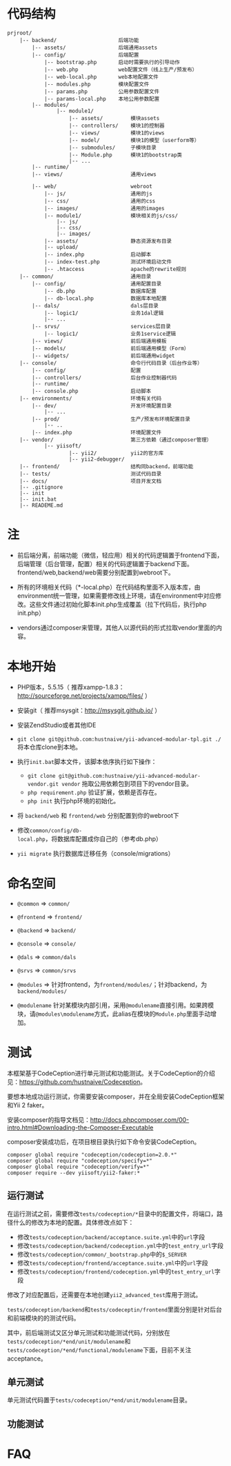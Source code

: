 # 代码结构

	prjroot/
		|-- backend/					后端功能
			|-- assets/ 				后端通用assets
			|-- config/					后端配置
				|-- bootstrap.php		启动时需要执行的引导动作
				|-- web.php				web配置文件（线上生产/预发布）
				|-- web-local.php		web本地配置文件
				|-- modules.php			模块配置文件
				|-- params.php			公用参数配置文件
				|-- params-local.php	本地公用参数配置
			|-- modules/
					|-- module1/
						|-- assets/			模块assets
						|-- controllers/	模块1的控制器
						|-- views/			模块1的views
						|-- model/			模块1的模型（userform等）
						|-- submodules/		子模块目录
						|-- Module.php		模块1的bootstrap类
						|-- ...
			|-- runtime/
			|-- views/						通用views
				
			|-- web/						webroot
				|-- js/						通用的js
				|-- css/					通用的css
				|-- images/					通用的images
				|-- module1/				模块相关的js/css/	
					|-- js/
					|-- css/
					|-- images/
				|-- assets/					静态资源发布目录
				|-- upload/		
				|-- index.php				启动脚本
				|-- index-test.php			测试环境启动文件
				|-- .htaccess				apache的rewrite规则
		|-- common/							通用目录
			|-- config/						通用配置目录
				|-- db.php					数据库配置
				|-- db-local.php			数据库本地配置
			|-- dals/						dals层目录
				|-- logic1/					业务1dal逻辑
				|-- ...
			|-- srvs/						services层目录
				|-- logic1/					业务1service逻辑
			|-- views/						前后端通用模板
			|-- models/						前后端通用模型（Form）
			|-- widgets/					前后端通用widget
		|-- console/						命令行代码目录（后台作业等）
			|-- config/						配置
			|-- controllers/				后台作业控制器代码
			|-- runtime/				
			|-- console.php					启动脚本
		|-- environments/					环境有关代码
			|-- dev/						开发环境配置目录
				|-- ...		
			|-- prod/						生产/预发布环境配置目录
				|-- ..
			|-- index.php					环境配置文件
		|-- vendor/							第三方依赖（通过composer管理）
				|-- yiisoft/		
						|-- yii2/			yii2的官方库
						|-- yii2-debugger/
		|--	frontend/ 						结构同backend，前端功能
		|-- tests/							测试代码目录
		|-- docs/							项目开发文档
		|-- .gitignore
		|-- init
		|-- init.bat
		|-- READEME.md

# 注
* 前后端分离，前端功能（微信，轻应用）相关的代码逻辑置于frontend下面，后端管理（后台管理，配置）相关的代码逻辑置于backend下面。frontend/web,backend/web需要分别配置到webroot下。
* 所有的环境相关代码（*-local.php）在代码结构里面不入版本库，由environment统一管理，如果需要修改线上环境，请在environment中对应修改。这些文件通过初始化脚本init.php生成覆盖（拉下代码后，执行php init.php）

* vendors通过composer来管理，其他人以源代码的形式拉取vendor里面的内容。

# 本地开始

* PHP版本，5.5.15（ 推荐xampp-1.8.3：<http://sourceforge.net/projects/xampp/files/> ）
* 安装git（ 推荐msysgit：<http://msysgit.github.io/> ）
* 安装ZendStudio或者其他IDE

* `git clone git@github.com:hustnaive/yii-advanced-modular-tpl.git ./` 将本仓库clone到本地。
* 执行`init.bat`脚本文件，该脚本依序执行如下操作：
	* `git clone git@github.com:hustnaive/yii-advanced-modular-vendor.git vendor` 拖取公用依赖包到项目下的vendor目录。
	* `php requirement.php` 验证扩展，依赖是否存在。
	* `php init` 执行php环境的初始化。
* 将 `backend/web` 和 `frontend/web` 分别配置到你的webroot下
* 修改`common/config/db-local.php`，将数据库配置成你自己的（参考db.php）
* `yii migrate` 执行数据库迁移任务（console/migrations）

# 命名空间

* `@common` => `common/`
* `@frontend` => `frontend/`
* `@backend` => `backend/`
* `@console` => `console/`
* `@dals` => `common/dals`
* `@srvs` => `common/srvs`
* `@modules` => 针对frontend，为`frontend/modules/`；针对backend，为`backend/modules/`

* `@modulename` 针对某模块内部引用，采用`@modulename`直接引用。如果跨模块，请`@modules\modulename`方式，此alias在模块的`Module.php`里面手动增加。

# 测试

本框架基于CodeCeption进行单元测试和功能测试。关于CodeCeption的介绍见：<https://github.com/hustnaive/Codeception>。

要想本地成功运行测试，你需要安装composer，并在全局安装CodeCeption框架和Yii 2 faker。

安装composer的指导文档见：<http://docs.phpcomposer.com/00-intro.html#Downloading-the-Composer-Executable>

composer安装成功后，在项目根目录执行如下命令安装CodeCeption。

	composer global require "codeception/codeception=2.0.*"
	composer global require "codeception/specify=*"
	composer global require "codeception/verify=*"
	composer require --dev yiisoft/yii2-faker:*

## 运行测试

在运行测试之前，需要修改`tests/codeception/*`目录中的配置文件，将端口，路径什么的修改为本地的配置。具体修改点如下：

* 修改`tests/codeception/backend/acceptance.suite.yml`中的`url`字段
* 修改`tests/codeception/backend/codeception.yml`中的`test_entry_url`字段
* 修改`tests/codeception/common/_bootstrap.php`中的`$_SERVER`
* 修改`tests/codeception/frontend/acceptance.suite.yml`中的`url`字段
* 修改`tests/codeception/frontend/codeception.yml`中的`test_entry_url`字段

修改了对应配置后，还需要在本地创建`yii2_advanced_test`库用于测试。

`tests/codeception/backend`和`tests/codeceptin/frontend`里面分别是针对后台和前端模块的的测试代码。

其中，前后端测试又区分单元测试和功能测试代码，分别放在`tests/codeception/*end/unit/modulename`和`tests/codeception/*end/functional/modulename`下面，目前不关注acceptance。

## 单元测试

单元测试代码置于`tests/codeception/*end/unit/modulename`目录。





## 功能测试

# FAQ